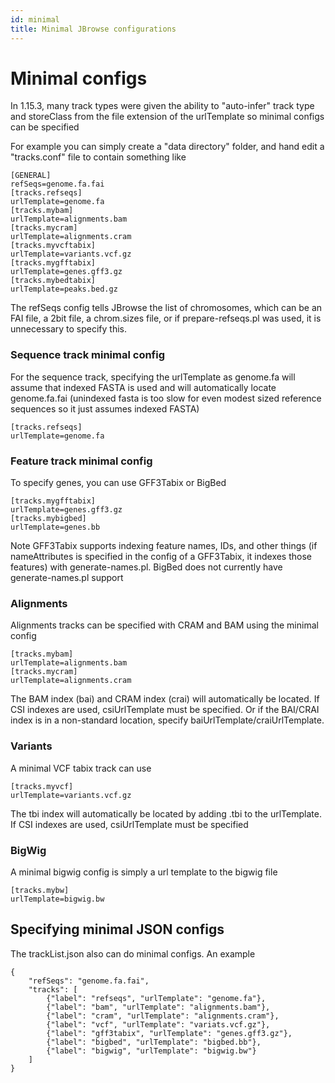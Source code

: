 ```yaml
---
id: minimal
title: Minimal JBrowse configurations
---
```


# Minimal configs

In 1.15.3, many track types were given the ability to "auto-infer" track type
and storeClass from the file extension of the urlTemplate so minimal configs can
be specified

For example you can simply create a "data directory" folder, and hand edit a
"tracks.conf" file to contain something like

    [GENERAL]
    refSeqs=genome.fa.fai
    [tracks.refseqs]
    urlTemplate=genome.fa
    [tracks.mybam]
    urlTemplate=alignments.bam
    [tracks.mycram]
    urlTemplate=alignments.cram
    [tracks.myvcftabix]
    urlTemplate=variants.vcf.gz
    [tracks.mygfftabix]
    urlTemplate=genes.gff3.gz
    [tracks.mybedtabix]
    urlTemplate=peaks.bed.gz

The refSeqs config tells JBrowse the list of chromosomes, which can be an FAI
file, a 2bit file, a chrom.sizes file, or if prepare-refseqs.pl was used, it is
unnecessary to specify this.

### Sequence track minimal config

For the sequence track, specifying the urlTemplate as genome.fa will assume that
indexed FASTA is used and will automatically locate genome.fa.fai (unindexed
fasta is too slow for even modest sized reference sequences so it just assumes
indexed FASTA)

    [tracks.refseqs]
    urlTemplate=genome.fa

### Feature track minimal config

To specify genes, you can use GFF3Tabix or BigBed

    [tracks.mygfftabix]
    urlTemplate=genes.gff3.gz
    [tracks.mybigbed]
    urlTemplate=genes.bb

Note GFF3Tabix supports indexing feature names, IDs, and other things (if
nameAttributes is specified in the config of a GFF3Tabix, it indexes those
features) with generate-names.pl. BigBed does not currently have
generate-names.pl support

### Alignments

Alignments tracks can be specified with CRAM and BAM using the minimal config

    [tracks.mybam]
    urlTemplate=alignments.bam
    [tracks.mycram]
    urlTemplate=alignments.cram

The BAM index (bai) and CRAM index (crai) will automatically be located. If CSI
indexes are used, csiUrlTemplate must be specified. Or if the BAI/CRAI index is
in a non-standard location, specify baiUrlTemplate/craiUrlTemplate.

### Variants

A minimal VCF tabix track can use

    [tracks.myvcf]
    urlTemplate=variants.vcf.gz

The tbi index will automatically be located by adding .tbi to the urlTemplate.
If CSI indexes are used, csiUrlTemplate must be specified

### BigWig

A minimal bigwig config is simply a url template to the bigwig file

    [tracks.mybw]
    urlTemplate=bigwig.bw

## Specifying minimal JSON configs

The trackList.json also can do minimal configs. An example

    {
        "refSeqs": "genome.fa.fai",
        "tracks": [
            {"label": "refseqs", "urlTemplate": "genome.fa"},
            {"label": "bam", "urlTemplate": "alignments.bam"},
            {"label": "cram", "urlTemplate": "alignments.cram"},
            {"label": "vcf", "urlTemplate": "variats.vcf.gz"},
            {"label": "gff3tabix", "urlTemplate": "genes.gff3.gz"},
            {"label": "bigbed", "urlTemplate": "bigbed.bb"},
            {"label": "bigwig", "urlTemplate": "bigwig.bw"}
        ]
    }
